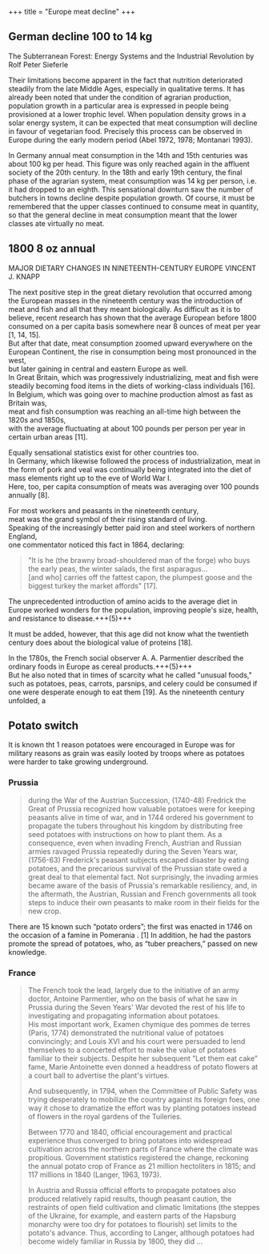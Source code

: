 +++
title = "Europe meat decline"
+++


## German decline 100 to 14 kg
The Subterranean Forest: Energy Systems and the Industrial Revolution by Rolf Peter Sieferle

Their limitations become apparent in the fact that nutrition deteriorated steadily from the late Middle Ages, especially in qualitative terms. It has already been noted that under the condition of agrarian production, population growth in a particular area is expressed in people being provisioned at a lower trophic level. When population density grows in a solar energy system, it can be expected that meat consumption will decline in favour of vegetarian food. Precisely this process can be observed in Europe during the early modern period (Abel 1972, 1978; Montanari 1993).

In Germany annual meat consumption in the 14th and 15th centuries was about 100 kg per head. This figure was only reached again in the affluent society of the 20th century. In the 18th and early 19th century, the final phase of the agrarian system, meat consumption was 14 kg per person, i.e. it had dropped to an eighth. This sensational downturn saw the number of butchers in towns decline despite population growth. Of course, it must be remembered that the upper classes continued to consume meat in quantity, so that the general decline in meat consumption meant that the lower classes ate virtually no meat.

## 1800 8 oz annual
MAJOR DIETARY CHANGES IN NINETEENTH-CENTURY EUROPE
VINCENT J. KNAPP

The next positive step in the great dietary revolution that occurred among the European masses in the nineteenth century was the introduction of meat and fish and all that they meant biologically. As difficult as it is to believe, recent research has shown that the average European before 1800 consumed on a per capita basis somewhere near 8 ounces of meat per year [1, 14, 15].  
But after that date, meat consumption zoomed upward everywhere on the European Continent, the rise in consumption being most pronounced in the west,  
but later gaining in central and eastern Europe as well.  
In Great Britain, which was progressively industrializing, meat and fish were steadily becoming food items in the diets of working-class individuals [16].  
In Belgium, which was going over to machine production almost as fast as Britain was,  
meat and fish consumption was reaching an all-time high between the 1820s and 1850s,  
with the average fluctuating at about 100 pounds per person per year in certain urban areas [11].  

Equally sensational statistics exist for other countries too.  
In Germany, which likewise followed the process of industrialization, meat in the form of pork and veal was continually being integrated into the diet of mass elements right up to the eve of World War I.  
Here, too, per capita consumption of meats was averaging over 100 pounds annually [8].  

For most workers and peasants in the nineteenth century,  
meat was the grand symbol of their rising standard of living.  
Speaking of the increasingly better paid iron and steel workers of northern England,  
one commentator noticed this fact in 1864, declaring: 

> "It is he (the brawny broad-shouldered man of the forge) who buys the early peas, the winter salads, the first asparagus...  
> [and who] carries off the fattest capon, the plumpest goose and the biggest turkey the market affords" [17]. 

The unprecedented introduction of amino acids to the average diet in Europe worked wonders for the population, improving people's size, health, and resistance to disease.+++(5)+++  

It must be added, however, that this age did not know what the twentieth century does about the biological value of proteins [18].

In the 1780s, the French social observer A. A. Parmentier described the ordinary foods in Europe as cereal products.+++(5)+++  
But he also noted that in times of scarcity what he called "unusual foods," such as potatoes, peas, carrots, parsnips, and celery could be consumed if one were desperate enough to eat them [19]. As the nineteenth century unfolded, a


## Potato switch
It is known tht 1 reason potatoes were encouraged in Europe was for military reasons as grain was easily looted by troops where as potatoes were harder to take growing underground.

### Prussia
> during the War of the Austrian Succession, (1740-48) Fredrick the Great of Prussia recognized how valuable potatoes were for keeping peasants alive in time of war, and in 1744 ordered his government to propagate the tubers throughout his kingdom by distributing free seed potatoes with instructions on how to plant them. As a consequence, even when invading French, Austrian and Russian armies ravaged Prussia repeatedly during the Seven Years war, (1756-63) Frederick's peasant subjects escaped disaster by eating potatoes, and the precarious survival of the Prussian state owed a great deal to that elemental fact. Not surprisingly, the invading armies became aware of the basis of Prussia's remarkable resiliency, and, in the aftermath, the Austrian, Russian and French governments all took steps to induce their own peasants to make room in their fields for the new crop.

There are 15 known such “potato orders”; the first was enacted in 1746 on the occasion of a famine in Pomerania . [1] In addition, he had the pastors promote the spread of potatoes, who, as “tuber preachers,” passed on new knowledge.

### France
> The French took the lead, largely due to the initiative of an army doctor, Antoine Parmentier, who on the basis of what he saw in Prussia during the Seven Years' War devoted the rest of his life to investigating and propagating information about potatoes.  
> His most important work, Examen chymique des pommes de terres (Paris, 1774) demonstrated the nutritional value of potatoes convincingly; and Louis XVI and his court were persuaded to lend themselves to a concerted effort to make the value of potatoes familiar to their subjects. Despite her subsequent "Let them eat cake” fame, Marie Antoinette even donned a headdress of potato flowers at a court ball to advertise the plant's virtues. 
> 
> And subsequently, in 1794, when the Committee of Public Safety was trying desperately to mobilize the country against its foreign foes, one way it chose to dramatize the effort was by planting potatoes instead of flowers in the royal gardens of the Tuileries.
> 
> Between 1770 and 1840, official encouragement and practical experience thus converged to bring potatoes into widespread cultivation across the northern parts of France where the climate was propitious. Government statistics registered the change, reckoning the annual potato crop of France as 21 million hectoliters in 1815; and 117 millions in 1840 (Langer, 1963, 1973).
> 
> In Austria and Russia official efforts to propagate potatoes also produced relatively rapid results, though peasant caution, the restraints of open field cultivation and climatic limitations (the steppes of the Ukraine, for example, and eastern parts of the Hapsburg monarchy were too dry for potatoes to flourish) set limits to the potato's advance. Thus, according to Langer, although potatoes had become widely familiar in Russia by 1800, they did ...


